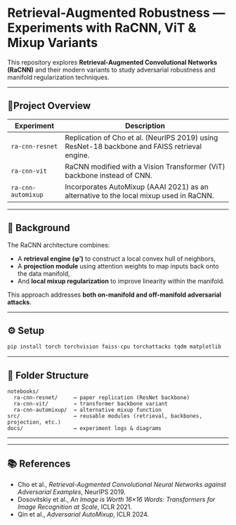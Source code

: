 

# Retrieval-Augmented Robustness — Experiments with RaCNN, ViT & Mixup Variants

This repository explores **Retrieval-Augmented Convolutional Networks (RaCNN)** and their modern variants to study adversarial robustness and manifold regularization techniques.

---

## 📍Project Overview

| Experiment | Description |
|-------------|-------------|
| `ra-cnn-resnet` | Replication of Cho et al. (NeurIPS 2019) using ResNet-18 backbone and FAISS retrieval engine. |
| `ra-cnn-vit` | RaCNN modified with a Vision Transformer (ViT) backbone instead of CNN. |
| `ra-cnn-automixup` | Incorporates AutoMixup (AAAI 2021) as an alternative to the local mixup used in RaCNN. |

---

## 🧠 Background

The RaCNN architecture combines:
- A **retrieval engine (φ′)** to construct a local convex hull of neighbors,
- A **projection module** using attention weights to map inputs back onto the data manifold,
- And **local mixup regularization** to improve linearity within the manifold.

This approach addresses **both on-manifold and off-manifold adversarial attacks**.

---

## ⚙️ Setup

```bash
pip install torch torchvision faiss-cpu torchattacks tqdm matplotlib
````

---

## 📁 Folder Structure

```
notebooks/
  ra-cnn-resnet/     → paper replication (ResNet backbone)
  ra-cnn-vit/        → transformer backbone variant
  ra-cnn-automixup/  → alternative mixup function
src/                 → reusable modules (retrieval, backbones, projection, etc.)
docs/                → experiment logs & diagrams
```

---


---

## 📚 References

* Cho et al., *Retrieval-Augmented Convolutional Neural Networks against Adversarial Examples*, NeurIPS 2019.
* Dosovitskiy et al., *An Image is Worth 16×16 Words: Transformers for Image Recognition at Scale*, ICLR 2021.
* Qin et al., *Adversarial AutoMixup*, ICLR 2024.


````